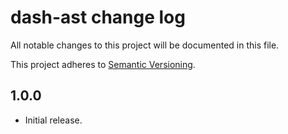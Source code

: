 # dash-ast change log

All notable changes to this project will be documented in this file.

This project adheres to [Semantic Versioning](http://semver.org/).

## 1.0.0

* Initial release.
